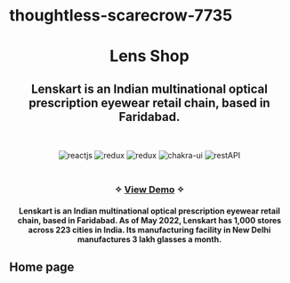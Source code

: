 # thoughtless-scarecrow-7735
<h1 align="center">Lens Shop</h1>
<h2 align="center">Lenskart is an Indian multinational optical prescription eyewear retail chain, based in Faridabad.</h2>


<br />
<p align="center">
    <img src="https://img.shields.io/badge/React_(17.0.2)-20232A?style=for-the-badge&logo=react&logoColor=61DAFB" alt="reactjs" />
    <img src="https://img.shields.io/badge/Redux_(4.1.1)-593D88?style=for-the-badge&logo=redux&logoColor=white" alt="redux" />
    <img src="https://img.shields.io/badge/React_Router-CA4245?style=for-the-badge&logo=react-router&logoColor=white" alt="redux" />
    <img src="https://img.shields.io/badge/Chakra%20UI-3bc7bd?style=for-the-badge&logo=chakraui&logoColor=white" alt="chakra-ui"/>
    <img src="https://img.shields.io/badge/npm-CB3837?style=for-the-badge&logo=npm&logoColor=white" alt="restAPI"/>
</p>

<h3 align="center"> 
    <br />&#10023;
    <a href="https://thoughtless-scarecrow-7735-akashfulari18.vercel.app/">View Demo</a>   &#10023; 
  </h3>
  
  <h4 align='center' >Lenskart is an Indian multinational optical prescription eyewear 
  retail chain, based in Faridabad. As of May 2022, Lenskart has 1,000 stores across 
  223 cities in India.
  Its manufacturing facility in New Delhi manufactures 3 lakh glasses a month.</h4>
  
  <div align=""center>
  <h2>Home page</h2>
  </div>
